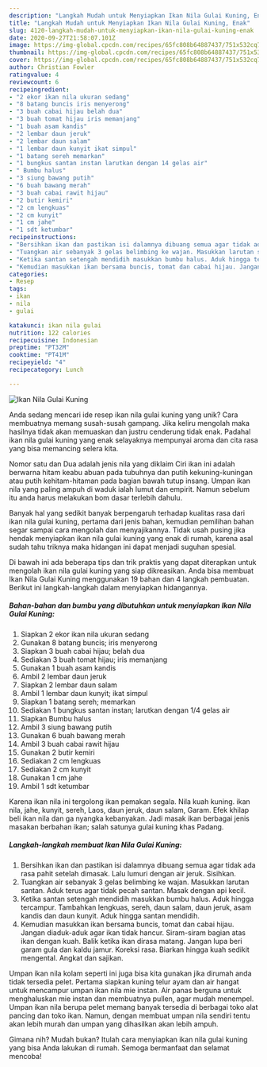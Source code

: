```yaml
---
description: "Langkah Mudah untuk Menyiapkan Ikan Nila Gulai Kuning, Enak"
title: "Langkah Mudah untuk Menyiapkan Ikan Nila Gulai Kuning, Enak"
slug: 4120-langkah-mudah-untuk-menyiapkan-ikan-nila-gulai-kuning-enak
date: 2020-09-27T21:58:07.101Z
image: https://img-global.cpcdn.com/recipes/65fc808b64887437/751x532cq70/ikan-nila-gulai-kuning-foto-resep-utama.jpg
thumbnail: https://img-global.cpcdn.com/recipes/65fc808b64887437/751x532cq70/ikan-nila-gulai-kuning-foto-resep-utama.jpg
cover: https://img-global.cpcdn.com/recipes/65fc808b64887437/751x532cq70/ikan-nila-gulai-kuning-foto-resep-utama.jpg
author: Christian Fowler
ratingvalue: 4
reviewcount: 6
recipeingredient:
- "2 ekor ikan nila ukuran sedang"
- "8 batang buncis iris menyerong"
- "3 buah cabai hijau belah dua"
- "3 buah tomat hijau iris memanjang"
- "1 buah asam kandis"
- "2 lembar daun jeruk"
- "2 lembar daun salam"
- "1 lembar daun kunyit ikat simpul"
- "1 batang sereh memarkan"
- "1 bungkus santan instan larutkan dengan 14 gelas air"
- " Bumbu halus"
- "3 siung bawang putih"
- "6 buah bawang merah"
- "3 buah cabai rawit hijau"
- "2 butir kemiri"
- "2 cm lengkuas"
- "2 cm kunyit"
- "1 cm jahe"
- "1 sdt ketumbar"
recipeinstructions:
- "Bersihkan ikan dan pastikan isi dalamnya dibuang semua agar tidak ada rasa pahit setelah dimasak. Lalu lumuri dengan air jeruk. Sisihkan."
- "Tuangkan air sebanyak 3 gelas belimbing ke wajan. Masukkan larutan santan. Aduk terus agar tidak pecah santan. Masak dengan api kecil."
- "Ketika santan setengah mendidih masukkan bumbu halus. Aduk hingga tercampur. Tambahkan lengkuas, sereh, daun salam, daun jeruk, asam kandis dan daun kunyit. Aduk hingga santan mendidih."
- "Kemudian masukkan ikan bersama buncis, tomat dan cabai hijau. Jangan diaduk-aduk agar ikan tidak hancur. Siram-siram bagian atas ikan dengan kuah. Balik ketika ikan dirasa matang. Jangan lupa beri garam gula dan kaldu jamur. Koreksi rasa. Biarkan hingga kuah sedikit mengental. Angkat dan sajikan."
categories:
- Resep
tags:
- ikan
- nila
- gulai

katakunci: ikan nila gulai 
nutrition: 122 calories
recipecuisine: Indonesian
preptime: "PT32M"
cooktime: "PT41M"
recipeyield: "4"
recipecategory: Lunch

---
```



![Ikan Nila Gulai Kuning](https://img-global.cpcdn.com/recipes/65fc808b64887437/751x532cq70/ikan-nila-gulai-kuning-foto-resep-utama.jpg)

Anda sedang mencari ide resep ikan nila gulai kuning yang unik? Cara membuatnya memang susah-susah gampang. Jika keliru mengolah maka hasilnya tidak akan memuaskan dan justru cenderung tidak enak. Padahal ikan nila gulai kuning yang enak selayaknya mempunyai aroma dan cita rasa yang bisa memancing selera kita.

Nomor satu dan Dua adalah jenis nila yang diklaim Ciri ikan ini adalah berwarna hitam keabu abuan pada tubuhnya dan putih kekuning-kuningan atau putih kehitam-hitaman pada bagian bawah tutup insang. Umpan ikan nila yang paling ampuh di waduk ialah lumut dan empirit. Namun sebelum itu anda harus melakukan bom dasar terlebih dahulu.

Banyak hal yang sedikit banyak berpengaruh terhadap kualitas rasa dari ikan nila gulai kuning, pertama dari jenis bahan, kemudian pemilihan bahan segar sampai cara mengolah dan menyajikannya. Tidak usah pusing jika hendak menyiapkan ikan nila gulai kuning yang enak di rumah, karena asal sudah tahu triknya maka hidangan ini dapat menjadi suguhan spesial.


Di bawah ini ada beberapa tips dan trik praktis yang dapat diterapkan untuk mengolah ikan nila gulai kuning yang siap dikreasikan. Anda bisa membuat Ikan Nila Gulai Kuning menggunakan 19 bahan dan 4 langkah pembuatan. Berikut ini langkah-langkah dalam menyiapkan hidangannya.

<!--inarticleads1-->

##### Bahan-bahan dan bumbu yang dibutuhkan untuk menyiapkan Ikan Nila Gulai Kuning:

1. Siapkan 2 ekor ikan nila ukuran sedang
1. Gunakan 8 batang buncis; iris menyerong
1. Siapkan 3 buah cabai hijau; belah dua
1. Sediakan 3 buah tomat hijau; iris memanjang
1. Gunakan 1 buah asam kandis
1. Ambil 2 lembar daun jeruk
1. Siapkan 2 lembar daun salam
1. Ambil 1 lembar daun kunyit; ikat simpul
1. Siapkan 1 batang sereh; memarkan
1. Sediakan 1 bungkus santan instan; larutkan dengan 1/4 gelas air
1. Siapkan  Bumbu halus
1. Ambil 3 siung bawang putih
1. Gunakan 6 buah bawang merah
1. Ambil 3 buah cabai rawit hijau
1. Gunakan 2 butir kemiri
1. Sediakan 2 cm lengkuas
1. Sediakan 2 cm kunyit
1. Gunakan 1 cm jahe
1. Ambil 1 sdt ketumbar


Karena ikan nila ini tergolong ikan pemakan segala. Nila kuah kuning. ikan nila, jahe, kunyit, sereh, Laos, daun jeruk, daun salam, Garam. Efek khilap beli ikan nila dan ga nyangka kebanyakan. Jadi masak ikan berbagai jenis masakan berbahan ikan; salah satunya gulai kuning khas Padang. 

<!--inarticleads2-->

##### Langkah-langkah membuat Ikan Nila Gulai Kuning:

1. Bersihkan ikan dan pastikan isi dalamnya dibuang semua agar tidak ada rasa pahit setelah dimasak. Lalu lumuri dengan air jeruk. Sisihkan.
1. Tuangkan air sebanyak 3 gelas belimbing ke wajan. Masukkan larutan santan. Aduk terus agar tidak pecah santan. Masak dengan api kecil.
1. Ketika santan setengah mendidih masukkan bumbu halus. Aduk hingga tercampur. Tambahkan lengkuas, sereh, daun salam, daun jeruk, asam kandis dan daun kunyit. Aduk hingga santan mendidih.
1. Kemudian masukkan ikan bersama buncis, tomat dan cabai hijau. Jangan diaduk-aduk agar ikan tidak hancur. Siram-siram bagian atas ikan dengan kuah. Balik ketika ikan dirasa matang. Jangan lupa beri garam gula dan kaldu jamur. Koreksi rasa. Biarkan hingga kuah sedikit mengental. Angkat dan sajikan.


Umpan ikan nila kolam seperti ini juga bisa kita gunakan jika dirumah anda tidak tersedia pelet. Pertama siapkan kuning telur ayam dan air hangat untuk mencampur umpan ikan nila mie instan. Air panas berguna untuk menghaluskan mie instan dan membuatnya pullen, agar mudah menempel. Umpan ikan nila berupa pelet memang banyak tersedia di berbagai toko alat pancing dan toko ikan. Namun, dengan membuat umpan nila sendiri tentu akan lebih murah dan umpan yang dihasilkan akan lebih ampuh. 

Gimana nih? Mudah bukan? Itulah cara menyiapkan ikan nila gulai kuning yang bisa Anda lakukan di rumah. Semoga bermanfaat dan selamat mencoba!
